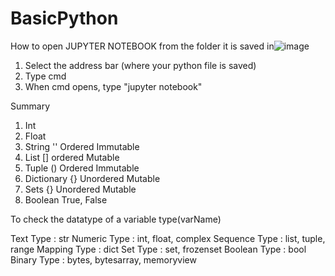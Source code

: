 # BasicPython
How to open JUPYTER NOTEBOOK from the folder it is saved in![image](https://user-images.githubusercontent.com/58723567/145210033-19039afa-8e5c-4513-9b33-7821213bf524.png)
1. Select the address bar (where your python file is saved)
2. Type cmd
3. When cmd opens, type "jupyter notebook"



Summary
1. Int
2. Float
3. String          ''         Ordered     Immutable
4. List            []         ordered     Mutable
5. Tuple           ()         Ordered     Immutable
6. Dictionary      {}         Unordered   Mutable     
7. Sets            {}         Unordered    Mutable
8. Boolean         True, False


To check the datatype of a variable
type(varName)



Text Type : str
Numeric Type : int, float, complex
Sequence Type : list, tuple, range
Mapping Type : dict
Set Type : set, frozenset
Boolean Type : bool
Binary Type : bytes, bytesarray, memoryview
